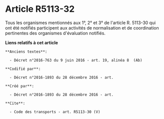 # Article R5113-32

Tous les organismes mentionnés aux 1°, 2° et 3° de l'article R. 5113-30 qui ont été notifiés participent aux activités de
normalisation et de coordination pertinentes des organismes d'évaluation notifiés.

**Liens relatifs à cet article**

	**Anciens textes**:

	  - Décret n°2016-763 du 9 juin 2016 - art. 19, alinéa 8  (Ab)

	**Codifié par**:

	  - Décret n°2016-1893 du 28 décembre 2016 - art.

	**Créé par**:

	  - Décret n°2016-1893 du 28 décembre 2016 - art.

	**Cite**:

	  - Code des transports - art. R5113-30 (V)
